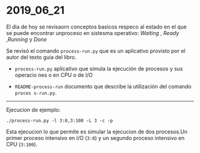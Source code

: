 # 2019_06_21

El dia de hoy se revisaorn conceptos basicos respeco al estado en el que se puede encontrar unproceso en sistesma operativo: *Waiting* , *Ready* ,*Running* y *Done*

Se revisó el comando `process-run.py` que es un aplicativo provisto por el autor
 del texto guía del libro.                                                      
                                                                                
* `process-run.py` aplicativo que simula la ejecución de procesos y sus operacio
nes o en CPU o de I/O                                                           
                                                                                
* `README-process-run` documento que describe la utilización del comando `proces
s-run.py`. 

---

Ejecucion de ejemplo:
``` 
./process-run.py -l 3:0,3:100 -L 3 -c -p                                        
```                                                                             
Esta ejecucion lo que permite es simular la ejecucion de dos procesos.Un primer proceso intensivo en I/O (`3:0`) y un segundo proceso intensivo en CPU (`3:100`).



